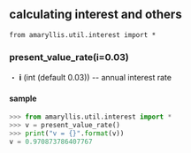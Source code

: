 ## calculating interest and others
```
from amaryllis.util.interest import *
```

### present_value_rate(i=0.03)
・ **i** (int (default 0.03)) -- annual interest rate

#### sample
```python
>>> from amaryllis.util.interest import *
>>> v = present_value_rate()
>>> print("v = {}".format(v))
v = 0.970873786407767
```